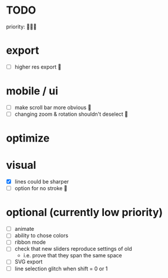 # TODO

priority: 🍅🍊🍏

# export
- [ ] higher res export 🍊

# mobile / ui
- [ ] make scroll bar more obvious 🍊
- [ ] changing zoom & rotation shouldn't deselect 🍏

# optimize

# visual
- [x] lines could be sharper
- [ ] option for no stroke 🍏

# optional (currently low priority)
- [ ] animate
- [ ] ability to chose colors
- [ ] ribbon mode
- [ ] check that new sliders reproduce settings of old
	- i.e. prove that they span the same space
- [ ] SVG export
- [ ] line selection glitch when shift = 0 or 1
